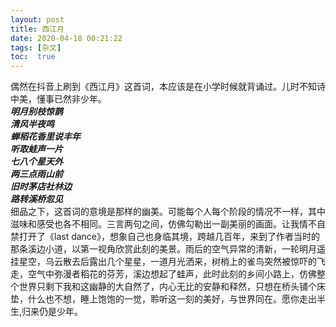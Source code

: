 ```yaml
---
layout: post
title: 西江月
date: 2020-04-18 00:21:22
tags: [杂文]
toc:  true
---
```


偶然在抖音上刷到《西江月》这首词，本应该是在小学时候就背诵过。儿时不知诗中美，懂事已然非少年。  
***明月别枝惊鹊  
清风半夜鸣  
蝉稻花香里说丰年  
听取蛙声一片  
七八个星天外  
两三点雨山前  
旧时茅店社林边  
路转溪桥忽见***  
细品之下，这首词的意境是那样的幽美。可能每个人每个阶段的情况不一样，其中滋味和感受也各不相同。三言两句之间，仿佛勾勒出一副美丽的画面。让我情不自禁打开了《last dance》，想象自己也身临其境，跨越几百年，来到了作者当时的那条溪边小道，以第一视角欣赏此刻的美景。雨后的空气异常的清新，一轮明月遥挂星空，乌云散去后露出几个星星，一道月光洒来，树梢上的雀鸟突然被惊吓的飞走，空气中弥漫者稻花的芬芳，溪边想起了蛙声，此时此刻的乡间小路上，仿佛整个世界只剩下我和这幽静的大自然了，内心无比的安静和释然，只想在桥头铺个床垫，什么也不想，睡上饱饱的一觉，聆听这一刻的美好，与世界同在。愿你走出半生,归来仍是少年。
